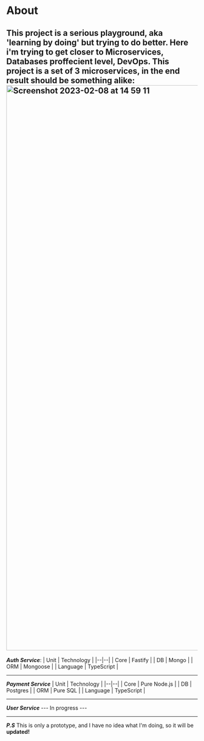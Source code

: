 # About

This project is a serious playground, aka 'learning by doing' but trying to do better. Here i'm trying to get closer to **Microservices**, **Databases proffecient level**, **DevOps**.
This project is a set of 3 microservices, in the end result should be something alike:
<img width="1490" alt="Screenshot 2023-02-08 at 14 59 11" src="https://user-images.githubusercontent.com/76433892/217536372-b499c355-838f-459a-9c2c-532f688d5a07.png">
---

**_Auth Service_**:
| Unit | Technology |
|--|--|
| Core | Fastify |
| DB | Mongo |
| ORM | Mongoose |
| Language | TypeScript |

---

**_Payment Service_**
| Unit | Technology |
|--|--|
| Core | Pure Node.js |
| DB | Postgres |
| ORM | Pure SQL |
| Language | TypeScript |

---

**_User Service_**
--- In progress ---

---

**_P.S_**
This is only a prototype, and I have no idea what I'm doing, so it will be **updated!**

